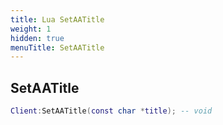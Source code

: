 ```yaml
---
title: Lua SetAATitle
weight: 1
hidden: true
menuTitle: SetAATitle
---
```

## SetAATitle
```lua
Client:SetAATitle(const char *title); -- void
```